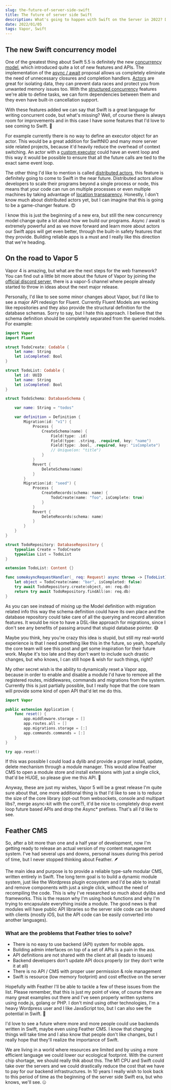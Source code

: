 ```yaml
---
slug: the-future-of-server-side-swift
title: The future of server side Swift
description: What's going to happen with Swift on the Server in 2022? Distributed actors, Vapor 5, some predictions and wishes.
date: 2022/01/05
tags: Vapor, Swift
---
```


## The new Swift concurrency model

One of the greatest thing about Swift 5.5 is definitely the new [concurrency model](https://docs.swift.org/swift-book/LanguageGuide/Concurrency.html), which introduced quite a lot of new features and APIs. The implementation of the [async / await](https://github.com/apple/swift-evolution/blob/main/proposals/0296-async-await.md) proposal allows us completely eliminate the need of unnecessary closures and completion handlers. [Actors](https://github.com/apple/swift-evolution/blob/main/proposals/0306-actors.md) are great for isolating data, they can prevent data races and protect you from unwanted memory issues too. With the [structured concurrency](https://github.com/apple/swift-evolution/blob/main/proposals/0304-structured-concurrency.md) features we're able to define tasks, we can form dependencies between them and they even have built-in cancellation support.

With these features added we can say that Swift is a great language for writing concurrent code, but what's missing? Well, of course there is always room for improvements and in this case I have some features that I'd love to see coming to Swift. 🤔

For example currently there is no way to define an executor object for an actor. This would be a great addition for SwiftNIO and many more server side related projects, because it'd heavily reduce the overhead of context switching. An actor with a [custom executor](https://forums.swift.org/t/support-custom-executors-in-swift-concurrency/44425) could have an event loop and this way it would be possible to ensure that all the future calls are tied to the exact same event loop.

The other thing I'd like to mention is called [distributed actors](https://www.swift.org/blog/distributed-actors/), this feature is definitely going to come to Swift in the near future. Distributed actors allow developers to scale their programs beyond a single process or node, this means that your code can run on multiple processes or even multiple machines by taking advantage of [location transparency](https://en.wikipedia.org/wiki/Location_transparency). Honestly, I don't know much about distributed actors yet, but I can imagine that this is going to be a game-changer feature. 😍

I know this is just the beginning of a new era, but still the new concurrency model change quite a lot about how we build our programs. Async / await is extremely powerful and as we move forward and learn more about actors our Swift apps will get even better, through the built-in safety features that they provide. Building reliable apps is a must and I really like this direction that we're heading.

## On the road to Vapor 5

Vapor 4 is amazing, but what are the next steps for the web framework? You can find out a little bit more about the future of Vapor by joining the [official discord server](https://discord.com/invite/vapor), there is a vapor-5 channel where people already started to throw in ideas about the next major release.

Personally, I'd like to see some minor changes about Vapor, but I'd like to see a major API redesign for Fluent. Currently Fluent Models are working like repositories and they also provide the structural definition for the database schemas. Sorry to say, but I hate this approach. I believe that the schema definition should be completely separated from the queried models. For example:

```swift
import Vapor
import Fluent

struct TodoCreate: Codable {
    let name: String
    let isCompleted: Bool
}

struct TodoList: Codable {
    let id: UUID
    let name: String
    let isCompleted: Bool
}

struct TodoSchema: DatabaseSchema {

    var name: String = "todos"

    var definition = Definition {
        Migration(id: "v1") {
            Process {
                CreateSchema(name) {
                    Field(type: .id)
                    Field(type: .string, .required, key: "name")
                    Field(type: .bool, .required, key: "isComplete")
                    // Unique(on: "title")
                }
            }
            Revert {
                DeleteSchema(name)
            }
        }
        Migration(id: "seed") {
            Process {
                CreateRecords(schema: name) {
                    TodoCreate(name: "foo", isComplete: true)
                }
            }
            Revert {
                DeleteRecords(schema: name)
            }
        }
    }
}

struct TodoRepository: DatabaseRepository {
    typealias Create = TodoCreate
    typealias List = TodoList
}

extension TodoList: Content {}

func someAsyncRequestHandler(_ req: Request) async throws -> [TodoList] {
    let object = TodoCreate(name: "bar", isCompleted: false)
    try await TodoRepository.create(object, on: req.db) 
    return try await TodoRepository.findAll(on: req.db) 
}
```

As you can see instead of mixing up the Model definition with migration related info this way the schema definition could have its own place and the database repository could take care of all the querying and record alteration features. It would be nice to have a DSL-like approach for migrations, since I don't see any benefits of passing around that stupid database pointer. 😅

Maybe you think, hey you're crazy this idea is stupid, but still my real-world experience is that I need something like this in the future, so yeah, hopefully the core team will see this post and get some inspiration for their future work. Maybe it's too late and they don't want to include such drastic changes, but who knows, I can still hope & wish for such things, right?

My other secret wish is the ability to dynamically reset a Vapor app, because in order to enable and disable a module I'd have to remove all the registered routes, middlewares, commands and migrations from the system. Currently this is just partially possible, but I really hope that the core team will provide some kind of open API that'd let me do this.

```swift
import Vapor

public extension Application {
    func reset() {
        app.middleware.storage = []
        app.routes.all = []
        app.migrations.storage = [:]
        app.commands.commands = [:]
    }
}

try app.reset()
```

If this was possible I could load a dylib and provide a proper install, update, delete mechanism through a module manager. This would allow Feather CMS to open a module store and install extensions with just a single click, that'd be HUGE, so please give me this API. 🙏

Anyway, these are just my wishes, Vapor 5 will be a great release I'm quite sure about that, one more additional thing is that I'd like to see is to reduce the size of the core library (opt-out from websockets, console and multipart libs?, merge async-kit with the core?), it'd be nice to completely drop event loop future based APIs and drop the Async* prefixes. That's all I'd like to see.

## Feather CMS

So, after a bit more than one and a half year of development, now I'm getting ready to release an actual version of my content management system. I've had several ups and downs, personal issues during this period of time, but I never stopped thinking about Feather. 🪶

The main idea and purpose is to provide a reliable type-safe modular CMS, written entirely in Swift. The long term goal is to build a dynamic module system, just like the Wordpress plugin ecosystem and I'd be able to install and remove components with just a single click, without the need of recompiling the code. This is why I've researched so much about dylibs and frameworks. This is the reason why I'm using hook functions and why I'm trying to encapsulate everything inside a module. The good news is that modules will have public API libraries so the server side code can be shared with clients (mostly iOS, but the API code can be easily converted into another languages).

### What are the problems that Feather tries to solve?

- There is no easy to use backend (API) system for mobile apps.
- Building admin interfaces on top of a set of APIs is a pain in the ass.
- API definitions are not shared with the client at all (leads to issues)
- Backend developers don't update API docs properly (or they don't write it at all)
- There is no API / CMS with proper user permission & role management
- Swift is resource (low memory footprint) and cost effective on the server

Hopefully with Feather I'll be able to tackle a few of these issues from the list. Please remember, that this is just my point of view, of course there are many great examples out there and I've seen properly written systems using node.js, golang or PHP. I don't mind using other technologies, I'm a heavy Wordpress user and I like JavaScript too, but I can also see the potential in Swift. 💪

I'd love to see a future where more and more people could use backends written in Swift, maybe even using Feather CMS. I know that changing things will take time and I also know that people don't like changes, but I really hope that they'll realize the importance of Swift.

We are living in a world where resources are limited and by using a more efficient language we could lower our ecological footprint. With the current chip shortage, we should really thik about this. The M1 CPU and Swift could take over the servers and we could drastically reduce the cost that we have to pay for our backend infrastructures. In 10 years I really wish to look back to this period of time as the beginning of the server side Swift era, but who knows, we'll see. 🤐
